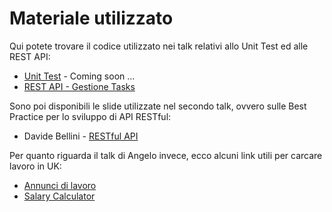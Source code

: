 # Materiale utilizzato

Qui potete trovare il codice utilizzato nei talk relativi allo Unit Test ed alle REST API:
- [Unit Test](#) - Coming soon ...
- [REST API - Gestione Tasks](https://github.com/laravel-verona/demo-task-list)

Sono poi disponibili le slide utilizzate nel secondo talk, ovvero sulle Best Practice per lo sviluppo di API RESTful:
- Davide Bellini - [RESTful API](http://www.laravelverona.xyz/repository/annotations/2016-02-27/slides/rest-api)

Per quanto riguarda il talk di Angelo invece, ecco alcuni link utili per carcare lavoro in UK:
- [Annunci di lavoro](http://www.reed.co.uk/)
- [Salary Calculator](http://www.thesalarycalculator.co.uk/)
